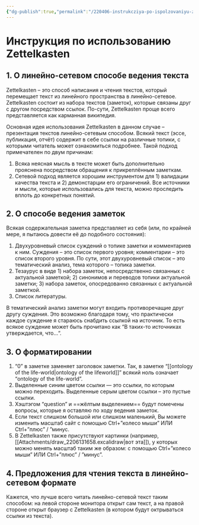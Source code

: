```yaml
---
{"dg-publish":true,"permalink":"/220406-instrukcziya-po-ispolzovaniyu-zettelkasten/","dgHomeLink":false,"dgPassFrontmatter":false}
---
```


# Инструкция по использованию Zettelkasten


## 1. О линейно-сетевом способе ведения текста
Zettelkasten – это способ написания и чтения текстов, который перемещает текст из линейного пространства в линейно-сетевое. Zettelkasten состоит из набора текстов (заметок), которые связаны друг с другом посредством ссылок. По-сути, Zettelkasten проще всего представляется как карманная википедия.

Основная идея использования Zettelkasten в данном случае – презентация текстов линейно-сетевым способом. Всякий текст (эссе, публикация, отчёт) содержит в себе ссылки на различные топики, с которыми читатель может ознакомиться подробнее. Такой подход примечателен по двум причинам:
1. Всяка неясная мысль в тексте может быть дополнительно прояснена посредством обращения к прикреплённым заметкам.
2. Сетевой подход является хорошим инструментом для 1) валидации качества текста и 2) демонстарции его ограничений. Все источники и мысли, которые использовались для текста, можно проследить вплоть до конкретных понятий.


## 2. О способе ведения заметок
Всякая содержательная заметка представляет из себя (или, по крайней мере, я пытаюсь довести её до подобного состояния):
1. Двухуровневый список суждений о топике заметки и комментариев к ним. Суждения – это список первого уровня; комментарии – это список второго уровня. По сути, этот двухуровневый список – это тематический анализ, тема которого – топика заметки.
2. Тезаурус в виде 1) набора заметок, непосредственно связанных с актуальной заметкой; 2) синонимов и переводов топики актуальной заметки; 3) набора заметок, опосредованно связанных с актуальной заметкой.
3. Список литературы.

В тематический анализ заметки могут входить противоречащие друг другу суждения. Это возможно благодаря тому, что практически каждое суждение я стараюсь снабдить ссылкой на источник. То есть всякое суждение может быть прочитано как “В таких-то источниках утверждается, что…“.


## 3. О форматировании
1. “0” в заметке заменяет заголовок заметки. Так, в заметке “[[ontology of the life-world|ontology of the lifeworld]]” всякий ноль означает “ontology of the life-world”.
2. Выделенные синим цветом ссылки — это ссылки, по которым можно переходить. Выделенные серым цветом ссылки – это пустые ссылки.
3. Хэштэгом “question” и ==жёлтым выделением== будут помечены вопросы, которые я оставляю по ходу ведения заметок.
4. Если текст слишком большой или слишком маленький, Вы можете изменить масштаб сайт с помощью Ctrl+”колесо мыши” ИЛИ Ctrl+”плюс” / ”минус.
5. В Zettelkasten также присутствуют картинки (например, [[Attachments/draw_2206131658.excalidraw|вот эта]]), у которых можно менять масштаб таким же образом: с помощью Ctrl+”колесо мыши” ИЛИ Ctrl+”плюс” / ”минус”.


## 4. Предложения для чтения текста в линейно-сетевом формате
Кажется, что лучше всего читать линейно-сетевой текст таким способом: на левой стороне монитора открыт сам текст, а на правой стороне открыт браузер с Zettelkasten (в котором будут октрываться ссылки из текста).

